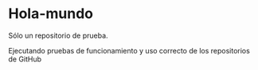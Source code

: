 # Hola-mundo
Sólo un repositorio de prueba.

Ejecutando pruebas de funcionamiento y uso correcto de los repositorios de GitHub
